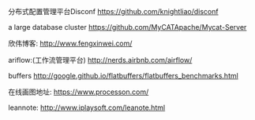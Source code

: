 分布式配置管理平台Disconf  https://github.com/knightliao/disconf

 a large database cluster  https://github.com/MyCATApache/Mycat-Server
 
 欣伟博客:  http://www.fengxinwei.com/
 
 ariflow:(工作流管理平台) http://nerds.airbnb.com/airflow/
 
buffers  http://google.github.io/flatbuffers/flatbuffers_benchmarks.html

在线画图地址: https://www.processon.com/

leannote:  http://www.iplaysoft.com/leanote.html
